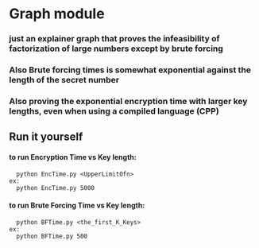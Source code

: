 # Graph module
### just an explainer graph that proves the infeasibility of factorization of large numbers except by brute forcing


### Also Brute forcing times is somewhat exponential against the length of the secret number

### Also proving the exponential encryption time with larger key lengths, even when using a compiled language (CPP)

## Run it yourself
#### to run Encryption Time vs Key length:
```
  python EncTime.py <UpperLimitOfn>
ex:
  python EncTime.py 5000
```


#### to run Brute Forcing Time vs Key length:
```
  python BFTime.py <the_first_K_Keys>
ex:
  python BFTime.py 500
```
